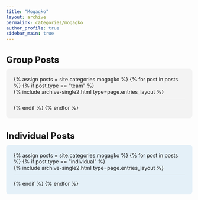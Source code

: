 ```yaml
---
title: "Mogagko"
layout: archive
permalink: categories/mogagko
author_profile: true
sidebar_main: true
---
```


<h2 style="font-size: 1.5rem; margin-bottom: 10px;">Group Posts</h2>
<div class="entries-group" style="background-color: #F3F3F3FF; padding: 20px; margin-bottom: 30px; border-radius: 8px;">
  {% assign posts = site.categories.mogagko %}
  {% for post in posts %}
    {% if post.type == "team" %}
      <div style="margin-bottom: 15px; padding-bottom: 10px; border-bottom: 1px solid #ddd;">
        {% include archive-single2.html type=page.entries_layout %}
      </div>
    {% endif %}
  {% endfor %}
</div>


<h2 style="font-size: 1.5rem; margin-bottom: 10px;">Individual Posts</h2>
<div class="entries-individual" style="background-color: #E4F0F8FF; padding: 20px; margin-bottom: 30px; border-radius: 8px;">
  {% assign posts = site.categories.mogagko %}
  {% for post in posts %}
    {% if post.type == "individual" %}
      <div style="margin-bottom: 15px; padding-bottom: 10px; border-bottom: 1px solid #ddd;">
        {% include archive-single2.html type=page.entries_layout %}
      </div>
    {% endif %}
  {% endfor %}
</div>
